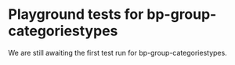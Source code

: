# Playground tests for bp-group-categoriestypes
We are still awaiting the first test run for bp-group-categoriestypes.
